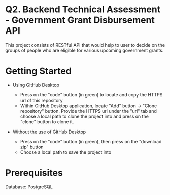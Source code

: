 # Q2. Backend Technical Assessment - Government Grant Disbursement API
This project consists of RESTful API that would help to user to decide on the groups of people who are eligible for various upcoming government grants.

# Getting Started
- Using GitHub Desktop
  - Press on the "code" button (in green) to locate and copy the HTTPS url of this repository
  - Within GitHub Desktop application, locate "Add" button -> "Clone repository" button. Provide the HTTPS url under the "url" tab and choose a local path to clone the project into and press on the "clone" button to clone it.

- Without the use of GitHub Desktop
  - Press on the "code" button (in green), then press on the "download zip" button
  - Choose a local path to save the project into

# Prerequisites
Database: PostgreSQL
